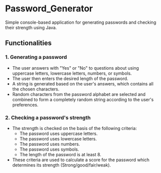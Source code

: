 # Password_Generator
Simple console-based application for generating passwords and checking their strength using Java.

## Functionalities
### 1. Generating a password
   - The user answers with "Yes" or "No" to questions about using uppercase letters, lowercase letters, numbers, or symbols.
   - The user then enters the desired length of the password.
   - A string is generated based on the user's answers, which contains all the chosen characters.
   - Random characters from the password alphabet are selected and combined to form a completely random string according to the user's preferences.

### 2. Checking a password's strength
  - The strength is checked on the basis of the following criteria:
    - The password uses uppercase letters.
    - The password uses lowercase letters.
    - The password uses numbers.
    - The password uses symbols.
    - The length of the password is at least 8.
  - These criteria are used to calculate a score for the password which determines its strength (Strong/good/fair/weak).



